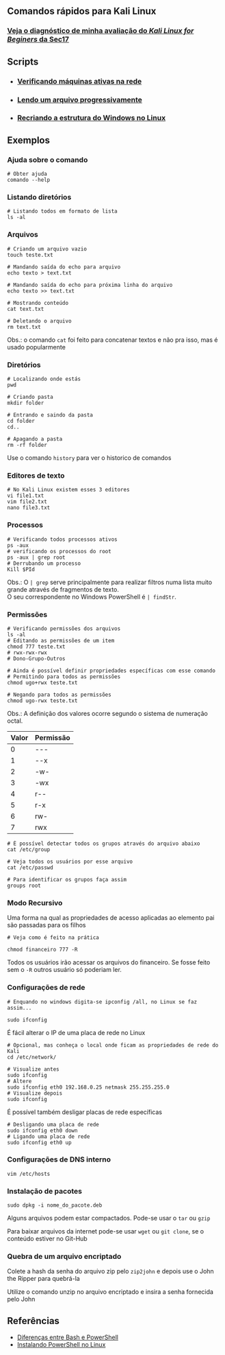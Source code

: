 ## Comandos rápidos para Kali Linux

### [Veja o diagnóstico de minha avaliação do _Kali Linux for Beginers_ da Sec17](https://github.com/ThiagoSousa81/Kali-Linux/blob/main/avaliacao.md)

## Scripts

- ### [Verificando máquinas ativas na rede](https://github.com/ThiagoSousa81/Kali-Linux/blob/main/script.sh)

- ### [Lendo um arquivo progressivamente](https://github.com/ThiagoSousa81/Kali-Linux/blob/main/writeOutput.sh)

- ### [Recriando a estrutura do Windows no Linux](https://github.com/ThiagoSousa81/Kali-Linux/blob/main/windows.iso.sh)

## Exemplos

### Ajuda sobre o comando
    # Obter ajuda
    comando --help

### Listando diretórios
    
    # Listando todos em formato de lista
    ls -al

### Arquivos

    # Criando um arquivo vazio
    touch teste.txt

    # Mandando saída do echo para arquivo
    echo texto > text.txt

    # Mandando saída do echo para próxima linha do arquivo
    echo texto >> text.txt

    # Mostrando conteúdo
    cat text.txt

    # Deletando o arquivo
    rm text.txt

Obs.: o comando ```cat``` foi feito para concatenar textos e não pra isso, mas é usado popularmente

### Diretórios

    # Localizando onde estás
    pwd

    # Criando pasta
    mkdir folder

    # Entrando e saindo da pasta
    cd folder
    cd..

    # Apagando a pasta
    rm -rf folder

Use o comando ```history``` para ver o historico de comandos

### Editores de texto

    # No Kali Linux existem esses 3 editores
    vi file1.txt
    vim file2.txt
    nano file3.txt

### Processos

    # Verificando todos processos ativos
    ps -aux
    # verificando os processos do root
    ps -aux | grep root
    # Derrubando um processo
    Kill $PId

Obs.: O ```| grep``` serve principalmente para realizar filtros numa lista muito grande através de fragmentos de texto. <br>O seu correspondente no Windows PowerShell é ```| findStr```.

### Permissões

    # Verificando permissões dos arquivos
    ls -al
    # Editando as permissões de um item
    chmod 777 teste.txt
    # rwx-rwx-rwx
    # Dono-Grupo-Outros

    # Ainda é possível definir propriedades específicas com esse comando
    # Permitindo para todos as permissões
    chmod ugo+rwx teste.txt

    # Negando para todos as permissões
    chmod ugo-rwx teste.txt


Obs.: A definição dos valores ocorre segundo o sistema de numeração octal.

| Valor | Permissão |
| --- | --- |
| 0 | --- |
| 1 | --x |
| 2 | -w- |
| 3 | -wx |
| 4 | r-- |
| 5 | r-x |
| 6 | rw- |
| 7 | rwx |

    # É possível detectar todos os grupos através do arquivo abaixo
    cat /etc/group
    
    # Veja todos os usuários por esse arquivo
    cat /etc/passwd

    # Para identificar os grupos faça assim
    groups root

### Modo Recursivo
Uma forma na qual as propriedades de acesso aplicadas ao elemento pai são passadas para os filhos

    # Veja como é feito na prática

    chmod financeiro 777 -R

Todos os usuários irão acessar os arquivos do financeiro. Se fosse feito sem o ```-R``` outros usuário só poderiam ler.


### Configurações de rede

    # Enquando no windows digita-se ipconfig /all, no Linux se faz assim...

    sudo ifconfig

É fácil alterar o IP de uma placa de rede no Linux

    # Opcional, mas conheça o local onde ficam as propriedades de rede do Kali
    cd /etc/network/

    # Visualize antes
    sudo ifconfig
    # Altere
    sudo ifconfig eth0 192.168.0.25 netmask 255.255.255.0
    # Visualize depois
    sudo ifconfig

É possível também desligar placas de rede específicas

    # Desligando uma placa de rede
    sudo ifconfig eth0 down
    # Ligando uma placa de rede
    sudo ifconfig eth0 up


### Configurações de DNS interno

    vim /etc/hosts

### Instalação de pacotes

    sudo dpkg -i nome_do_pacote.deb

Alguns arquivos podem estar compactados. Pode-se usar o ```tar``` ou ```gzip```

Para baixar arquivos da internet pode-se usar ```wget``` ou ```git clone```, se o conteúdo estiver no Git-Hub

### Quebra de um arquivo encriptado

Colete a hash da senha do arquivo zip pelo ```zip2john``` e depois use o John the Ripper para quebrá-la

Utilize o comando unzip no arquivo encriptado e insira a senha fornecida pelo John


## Referências

- [Diferenças entre Bash e PowerShell](https://linuxuniverse.com.br/linux/bashps)
- [Instalando PowerShell no Linux](https://matteoguadrini.github.io/posts/linux-and-powershell/)




